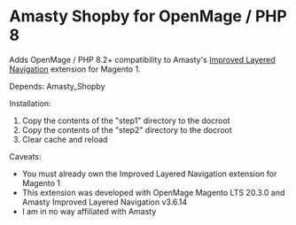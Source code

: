# Amasty Shopby for OpenMage / PHP 8

Adds OpenMage / PHP 8.2+ compatibility to Amasty's [Improved Layered Navigation](https://amasty.com/improved-layered-navigation.html) extension for Magento 1.

Depends: 
Amasty_Shopby

Installation:
1. Copy the contents of the "step1" directory to the docroot
2. Copy the contents of the "step2" directory to the docroot
3. Clear cache and reload

Caveats:
- You must already own the Improved Layered Navigation extension for Magento 1
- This extension was developed with OpenMage Magento LTS 20.3.0 and Amasty Improved Layered Navigation v3.6.14
- I am in no way affiliated with Amasty
